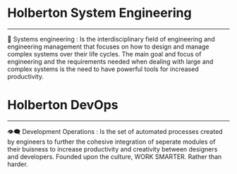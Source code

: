 # Holberton System Engineering 
--- 
 :speech_balloon:
Systems engineering
 : Is the interdisciplinary field of engineering and engineering management that focuses on how to design and manage complex systems over their life cycles. The main goal and focus of engineering and the requirements needed when dealing with large and complex systems is the need to have powerful tools for increased productivity.

# Holberton DevOps
---
 :eye_speech_bubble: 
Development Operations
 : Is the set of automated processes created by engineers to further the cohesive integration of seperate modules of their buisness to increase productivity and creativity between designers and developers. Founded upon the culture, WORK SMARTER. Rather than harder. 
